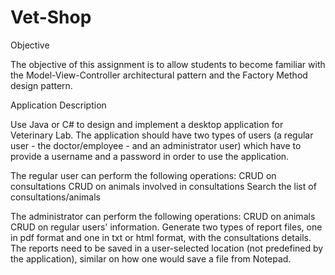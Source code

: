 # Vet-Shop

Objective

The objective of this assignment is to allow students to become familiar with the Model-View-Controller architectural pattern and the Factory Method design pattern.

Application Description

Use Java or C# to design and implement a desktop application for Veterinary Lab. The application should have two types of users (a regular user - the doctor/employee - and an administrator user) which have to provide a username and a password in order to use the application.

The regular user can perform the following operations:
CRUD on consultations
CRUD on animals involved in consultations
Search the list of consultations/animals

The administrator can perform the following operations:
CRUD on animals
CRUD on regular users' information.
Generate two types of report files, one in pdf format and one in txt or html format, with the consultations details. The reports need to be saved in a user-selected location (not predefined by the application), similar on how one would save a file from Notepad.

